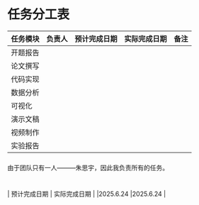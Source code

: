 # 任务分工表

| 任务模块 | 负责人 | 预计完成日期 | 实际完成日期 | 备注 |
|---|---|---|---|---|
| 开题报告 | | | | |
| 论文撰写 | | | | |
| 代码实现 | | | | |
| 数据分析 | | | | |
| 可视化 | | | | |
| 演示文稿 | | | | |
| 视频制作 | | | | |
| 实验报告 | | | | |

###
由于团队只有一人———朱思宇，因此我负责所有的任务。
#
| 预计完成日期 | 实际完成日期 |
|2025.6.24 |2025.6.24 | 
